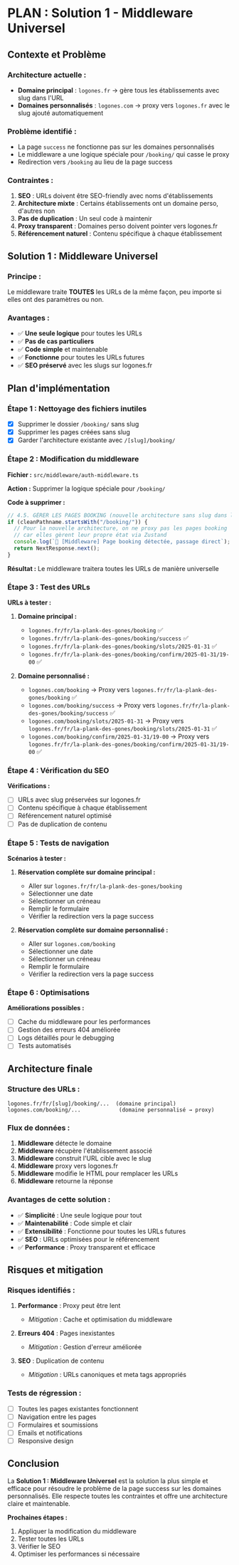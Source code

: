 # PLAN : Solution 1 - Middleware Universel

## **Contexte et Problème**

### **Architecture actuelle :**

- **Domaine principal** : `logones.fr` → gère tous les établissements avec slug dans l'URL
- **Domaines personnalisés** : `logones.com` → proxy vers `logones.fr` avec le slug ajouté automatiquement

### **Problème identifié :**

- La page `success` ne fonctionne pas sur les domaines personnalisés
- Le middleware a une logique spéciale pour `/booking/` qui casse le proxy
- Redirection vers `/booking` au lieu de la page success

### **Contraintes :**

1. **SEO** : URLs doivent être SEO-friendly avec noms d'établissements
2. **Architecture mixte** : Certains établissements ont un domaine perso, d'autres non
3. **Pas de duplication** : Un seul code à maintenir
4. **Proxy transparent** : Domaines perso doivent pointer vers logones.fr
5. **Référencement naturel** : Contenu spécifique à chaque établissement

## **Solution 1 : Middleware Universel**

### **Principe :**

Le middleware traite **TOUTES** les URLs de la même façon, peu importe si elles ont des paramètres ou non.

### **Avantages :**

- ✅ **Une seule logique** pour toutes les URLs
- ✅ **Pas de cas particuliers**
- ✅ **Code simple** et maintenable
- ✅ **Fonctionne** pour toutes les URLs futures
- ✅ **SEO préservé** avec les slugs sur logones.fr

## **Plan d'implémentation**

### **Étape 1 : Nettoyage des fichiers inutiles**

- [x] Supprimer le dossier `/booking/` sans slug
- [x] Supprimer les pages créées sans slug
- [x] Garder l'architecture existante avec `/[slug]/booking/`

### **Étape 2 : Modification du middleware**

**Fichier :** `src/middleware/auth-middleware.ts`

**Action :** Supprimer la logique spéciale pour `/booking/`

**Code à supprimer :**

```typescript
// 4.5. GÉRER LES PAGES BOOKING (nouvelle architecture sans slug dans l'URL)
if (cleanPathname.startsWith("/booking/")) {
  // Pour la nouvelle architecture, on ne proxy pas les pages booking
  // car elles gèrent leur propre état via Zustand
  console.log(`🎯 [Middleware] Page booking détectée, passage direct`);
  return NextResponse.next();
}
```

**Résultat :** Le middleware traitera toutes les URLs de manière universelle

### **Étape 3 : Test des URLs**

**URLs à tester :**

1. **Domaine principal :**

   - `logones.fr/fr/la-plank-des-gones/booking` ✅
   - `logones.fr/fr/la-plank-des-gones/booking/success` ✅
   - `logones.fr/fr/la-plank-des-gones/booking/slots/2025-01-31` ✅
   - `logones.fr/fr/la-plank-des-gones/booking/confirm/2025-01-31/19-00` ✅

2. **Domaine personnalisé :**
   - `logones.com/booking` → Proxy vers `logones.fr/fr/la-plank-des-gones/booking` ✅
   - `logones.com/booking/success` → Proxy vers `logones.fr/fr/la-plank-des-gones/booking/success` ✅
   - `logones.com/booking/slots/2025-01-31` → Proxy vers `logones.fr/fr/la-plank-des-gones/booking/slots/2025-01-31` ✅
   - `logones.com/booking/confirm/2025-01-31/19-00` → Proxy vers `logones.fr/fr/la-plank-des-gones/booking/confirm/2025-01-31/19-00` ✅

### **Étape 4 : Vérification du SEO**

**Vérifications :**

- [ ] URLs avec slug préservées sur logones.fr
- [ ] Contenu spécifique à chaque établissement
- [ ] Référencement naturel optimisé
- [ ] Pas de duplication de contenu

### **Étape 5 : Tests de navigation**

**Scénarios à tester :**

1. **Réservation complète sur domaine principal :**

   - Aller sur `logones.fr/fr/la-plank-des-gones/booking`
   - Sélectionner une date
   - Sélectionner un créneau
   - Remplir le formulaire
   - Vérifier la redirection vers la page success

2. **Réservation complète sur domaine personnalisé :**
   - Aller sur `logones.com/booking`
   - Sélectionner une date
   - Sélectionner un créneau
   - Remplir le formulaire
   - Vérifier la redirection vers la page success

### **Étape 6 : Optimisations**

**Améliorations possibles :**

- [ ] Cache du middleware pour les performances
- [ ] Gestion des erreurs 404 améliorée
- [ ] Logs détaillés pour le debugging
- [ ] Tests automatisés

## **Architecture finale**

### **Structure des URLs :**

```
logones.fr/fr/[slug]/booking/...  (domaine principal)
logones.com/booking/...            (domaine personnalisé → proxy)
```

### **Flux de données :**

1. **Middleware** détecte le domaine
2. **Middleware** récupère l'établissement associé
3. **Middleware** construit l'URL cible avec le slug
4. **Middleware** proxy vers logones.fr
5. **Middleware** modifie le HTML pour remplacer les URLs
6. **Middleware** retourne la réponse

### **Avantages de cette solution :**

- ✅ **Simplicité** : Une seule logique pour tout
- ✅ **Maintenabilité** : Code simple et clair
- ✅ **Extensibilité** : Fonctionne pour toutes les URLs futures
- ✅ **SEO** : URLs optimisées pour le référencement
- ✅ **Performance** : Proxy transparent et efficace

## **Risques et mitigation**

### **Risques identifiés :**

1. **Performance** : Proxy peut être lent

   - _Mitigation_ : Cache et optimisation du middleware

2. **Erreurs 404** : Pages inexistantes

   - _Mitigation_ : Gestion d'erreur améliorée

3. **SEO** : Duplication de contenu
   - _Mitigation_ : URLs canoniques et meta tags appropriés

### **Tests de régression :**

- [ ] Toutes les pages existantes fonctionnent
- [ ] Navigation entre les pages
- [ ] Formulaires et soumissions
- [ ] Emails et notifications
- [ ] Responsive design

## **Conclusion**

La **Solution 1 : Middleware Universel** est la solution la plus simple et efficace pour résoudre le problème de la page success sur les domaines personnalisés. Elle respecte toutes les contraintes et offre une architecture claire et maintenable.

**Prochaines étapes :**

1. Appliquer la modification du middleware
2. Tester toutes les URLs
3. Vérifier le SEO
4. Optimiser les performances si nécessaire
